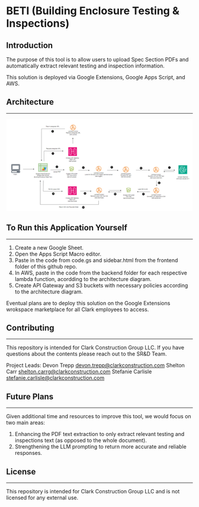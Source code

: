 # BETI (Building Enclosure Testing & Inspections)

## Introduction

The purpose of this tool is to allow users to upload Spec Section PDFs and automatically extract relevant testing and inspection information.

This solution is deployed via Google Extensions, Google Apps Script, and AWS.

## Architecture

---

![Architecture](architecture.png "Architecture")


## To Run this Application Yourself

---

1. Create a new Google Sheet.
2. Open the Apps Script Macro editor.
3. Paste in the code from code.gs and sidebar.html from the frontend folder of this github repo.
4. In AWS, paste in the code from the backend folder for each respective lambda function, acordding to the architecture diagram.
5. Create API Gateway and S3 buckets with necessary policies according to the architecture diagram.

Eventual plans are to deploy this solution on the Google Extensions wrokspace marketplace for all Clark employees to access.

## Contributing

---

This repository is intended for Clark Construction Group LLC. If you have questions about the contents please reach out to the SR&D Team.

Project Leads:
Devon Trepp devon.trepp@clarkconstruction.com
Shelton Carr shelton.carrg@clarkconstruction.com
Stefanie Carlisle stefanie.carlisle@clarkconstruction.com

## Future Plans

---

Given additional time and resources to improve this tool, we would focus on two main areas:
1. Enhancing the PDF text extraction to only extract relevant testing and inspections text (as opposed to the whole document).
2. Strengthening the LLM prompting to return more accurate and reliable responses.

## License

---
This repository is intended for Clark Construction Group LLC and is not licensed for any external use.

